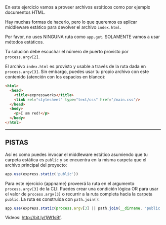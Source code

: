 En este ejercicio vamos a proveer archivos estáticos como por ejemplo documentos HTML.

Hay muchas formas de hacerlo, pero lo que queremos es aplicar middleware estático para devolver el archivo `index.html`.

Por favor, no uses NINGUNA ruta como `app.get`. SOLAMENTE vamos a usar métodos estáticos.

Tu solución debe escuchar el número de puerto provisto por `process.argv[2]`.

El archivo `index.html` es provisto y usable a través de la ruta dada en `process.argv[3]`.
Sin embargo, puedes usar tu propio archivo con este contenido (atención con los espacios en blanco):

```html
<html>
  <head>
    <title>expressworks</title>
    <link rel="stylesheet" type="text/css" href="/main.css"/>
  </head>
  <body>
    <p>I am red!</p>
  </body>
</html>
```

-----------------------------

## PISTAS

Así es como puedes invocar el middleware estático asumiendo que tu carpeta estática es `public` y se encuentra en la misma carpeta que el archivo principal del proyecto:
```js
app.use(express.static('public'))
```

Para este ejercicio {appname} proveerá la ruta en el argumento `process.argv[3]` de la CLI. Puedes crear una condición lógica OR para usar el valor de `process.argv[3]` o recurrir a la ruta completa hacia la carpeta `public`. La ruta es construida con `path.join()`:
```js
app.use(express.static(process.argv[3] || path.join(__dirname, 'public')))
```

Videos: http://bit.ly/1jW1sBf.
